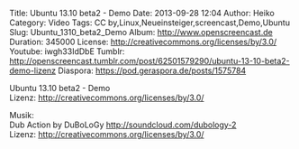 Title: Ubuntu 13.10 beta2 - Demo
Date: 2013-09-28 12:04
Author: Heiko
Category: Video
Tags: CC by,Linux,Neueinsteiger,screencast,Demo,Ubuntu
Slug: Ubuntu_1310_beta2_Demo
Album: http://www.openscreencast.de
Duration: 345000
License: http://creativecommons.org/licenses/by/3.0/
Youtube: iwgh33IdDbE
Tumblr: http://openscreencast.tumblr.com/post/62501579290/ubuntu-13-10-beta2-demo-lizenz
Diaspora: https://pod.geraspora.de/posts/1575784

Ubuntu 13.10 beta2 - Demo  
Lizenz: <http://creativecommons.org/licenses/by/3.0/>  
  
Musik:  
Dub Action by DuBoLoGy <http://soundcloud.com/dubology-2>  
Lizenz: <http://creativecommons.org/licenses/by/3.0/>

